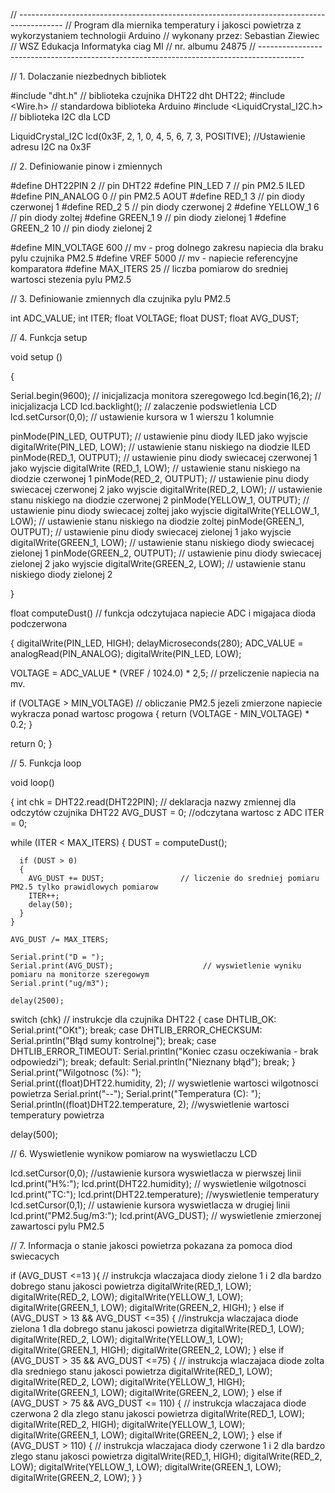 // -----------------------------------------------------------------------------------------
// Program dla miernika temperatury i jakosci powietrza z wykorzystaniem technologii Arduino
// wykonany przez: Sebastian Ziewiec
// WSZ Edukacja Informatyka ciag MI 
// nr. albumu 24875 
// -----------------------------------------------------------------------------------------

// 1. Dolaczanie niezbednych bibliotek

#include "dht.h"                // biblioteka czujnika DHT22
dht DHT22;
#include <Wire.h>               // standardowa biblioteka Arduino 
#include <LiquidCrystal_I2C.h>  // biblioteka I2C dla LCD

LiquidCrystal_I2C lcd(0x3F, 2, 1, 0, 4, 5, 6, 7, 3, POSITIVE); //Ustawienie adresu I2C na 0x3F

// 2. Definiowanie pinow i zmiennych 

#define DHT22PIN     2        // pin DHT22
#define PIN_LED      7        // pin PM2.5 ILED
#define PIN_ANALOG   0        // pin PM2.5 AOUT
#define RED_1        3        // pin diody czerwonej 1
#define RED_2        5        // pin diody czerwonej 2
#define YELLOW_1     6        // pin diody zoltej
#define GREEN_1      9        // pin diody zielonej 1
#define GREEN_2      10       // pin diody zielonej 2

#define MIN_VOLTAGE   600     // mv - prog dolnego zakresu napiecia dla braku pylu czujnika PM2.5
#define VREF          5000    // mv - napiecie referencyjne komparatora
#define MAX_ITERS     25      // liczba pomiarow do sredniej wartosci stezenia pylu PM2.5

// 3. Definiowanie zmiennych dla czujnika pylu PM2.5

int ADC_VALUE;
int ITER;
float VOLTAGE;
float DUST;
float AVG_DUST;

// 4. Funkcja setup

void setup () 

{

  Serial.begin(9600);               // inicjalizacja monitora szeregowego
  lcd.begin(16,2);                  // inicjalizacja LCD
  lcd.backlight();                  // zalaczenie podswietlenia LCD
  lcd.setCursor(0,0);               // ustawienie kursora w 1 wierszu 1 kolumnie

  pinMode(PIN_LED, OUTPUT);         // ustawienie pinu diody ILED jako wyjscie
  digitalWrite(PIN_LED, LOW);       // ustawienie stanu niskiego na diodzie ILED
  pinMode(RED_1, OUTPUT);           // ustawienie pinu diody swiecacej czerwonej 1 jako wyjscie
  digitalWrite (RED_1, LOW);        // ustawienie stanu niskiego na diodzie czerwonej 1
  pinMode(RED_2, OUTPUT);           // ustawienie pinu diody swiecacej czerwonej 2 jako wyjscie
  digitalWrite(RED_2, LOW);         // ustawienie stanu niskiego na diodzie czerwonej 2
  pinMode(YELLOW_1, OUTPUT);        // ustawienie pinu diody swiecacej zoltej jako wyjscie
  digitalWrite(YELLOW_1, LOW);      // ustawienie stanu niskiego na diodzie zoltej
  pinMode(GREEN_1, OUTPUT);         // ustawienie pinu diody swiecacej zielonej 1 jako wyjscie 
  digitalWrite(GREEN_1, LOW);       // ustawienie stanu niskiego diody swiecacej zielonej 1 
  pinMode(GREEN_2, OUTPUT);         // ustawienie pinu diody swiecacej zielonej 2 jako wyjscie
  digitalWrite(GREEN_2, LOW);       // ustawienie stanu niskiego diody zielonej 2 

}

float computeDust()                 // funkcja odczytujaca napiecie ADC i migajaca dioda podczerwona

{
  digitalWrite(PIN_LED, HIGH);
  delayMicroseconds(280);
  ADC_VALUE = analogRead(PIN_ANALOG);
  digitalWrite(PIN_LED, LOW);

  VOLTAGE = ADC_VALUE * (VREF / 1024.0) * 2,5;   // przeliczenie napiecia na mv. 

  if (VOLTAGE > MIN_VOLTAGE)                  // obliczanie PM2.5 jezeli zmierzone napiecie wykracza ponad wartosc progowa
  {
    return (VOLTAGE - MIN_VOLTAGE) * 0.2;
  }

  return 0;
  }
  
// 5. Funkcja loop

  void loop() 

  {
    int chk = DHT22.read(DHT22PIN);         // deklaracja nazwy zmiennej dla odczytów czujnika DHT22
    AVG_DUST = 0;                           //odczytana wartosc z ADC
    ITER = 0;
    
 while (ITER < MAX_ITERS)
    {
      DUST = computeDust();

      if (DUST > 0)
      {
        AVG_DUST += DUST;                 // liczenie do sredniej pomiaru PM2.5 tylko prawidlowych pomiarow
        ITER++;
        delay(50);
      }
    }

    AVG_DUST /= MAX_ITERS;

    Serial.print("D = ");               
    Serial.print(AVG_DUST);                    // wyswietlenie wyniku pomiaru na monitorze szeregowym
    Serial.print("ug/m3");

    delay(2500); 

  switch (chk)                                 // instrukcje dla czujnika DHT22
  {
    case DHTLIB_OK: 
    Serial.print("OKt"); 
    break;
    case DHTLIB_ERROR_CHECKSUM: 
    Serial.println("Błąd sumy kontrolnej"); 
    break;
    case DHTLIB_ERROR_TIMEOUT: 
    Serial.println("Koniec czasu oczekiwania - brak odpowiedzi"); 
    break;
    default: 
    Serial.println("Nieznany błąd"); 
    break;
  }
  Serial.print("Wilgotnosc (%): ");                  
  Serial.print((float)DHT22.humidity, 2);            // wyswietlenie wartosci wilgotnosci powietrza
  Serial.print("--");
  Serial.print("Temperatura (C): ");          
  Serial.println((float)DHT22.temperature, 2);      //wyswietlenie wartosci temperatury powietrza
 
  delay(500);  
  
// 6. Wyswietlenie wynikow pomiarow na wyswietlaczu LCD   
                             
lcd.setCursor(0,0);               //ustawienie kursora wyswietlacza w pierwszej linii
lcd.print("H%:"); 
lcd.print(DHT22.humidity);        // wyswietlenie wilgotnosci
lcd.print("TC:");
lcd.print(DHT22.temperature);     //wyswietlenie temperatury
lcd.setCursor(0,1);               // ustawienie kursora wyswietlacza w drugiej linii
lcd.print("PM2.5ug/m3:");
lcd.print(AVG_DUST);              // wyswietlenie zmierzonej zawartosci pylu PM2.5

// 7. Informacja o stanie jakosci powietrza pokazana za pomoca diod swiecacych 

if (AVG_DUST <=13 ){              // instrukcja wlaczajaca diody zielone 1 i 2 dla bardzo dobrego stanu jakosci powietrza 
  digitalWrite(RED_1, LOW);
  digitalWrite(RED_2, LOW);
  digitalWrite(YELLOW_1, LOW);
  digitalWrite(GREEN_1, LOW);
  digitalWrite(GREEN_2, HIGH);
}
  else if (AVG_DUST > 13 && AVG_DUST <=35) {        //instrukcja wlaczajaca diode zielona 1 dla dobrego stanu jakosci powietrza
    digitalWrite(RED_1, LOW);
  digitalWrite(RED_2, LOW);
  digitalWrite(YELLOW_1, LOW);
  digitalWrite(GREEN_1, HIGH);
  digitalWrite(GREEN_2, LOW);
  }
  else if (AVG_DUST > 35 && AVG_DUST <=75) {        // instrukcja wlaczajaca diode zolta dla sredniego stanu jakosci powietrza
    digitalWrite(RED_1, LOW);
  digitalWrite(RED_2, LOW);
  digitalWrite(YELLOW_1, HIGH);
  digitalWrite(GREEN_1, LOW);
  digitalWrite(GREEN_2, LOW);
  }
  else if (AVG_DUST > 75 &&  AVG_DUST <= 110) {      // instrukcja wlaczajaca diode czerwona 2 dla zlego stanu jakosci powietrza
    digitalWrite(RED_1, LOW);
  digitalWrite(RED_2, HIGH);
  digitalWrite(YELLOW_1, LOW);
  digitalWrite(GREEN_1, LOW);
  digitalWrite(GREEN_2, LOW);
  }
  else if (AVG_DUST > 110) {                        // instrukcja wlaczajaca diody czerwone 1 i 2 dla bardzo zlego stanu jakosci powietrza 
    digitalWrite(RED_1, HIGH);
  digitalWrite(RED_2, LOW);
  digitalWrite(YELLOW_1, LOW);
  digitalWrite(GREEN_1, LOW);
  digitalWrite(GREEN_2, LOW);
  }
}
  


   
